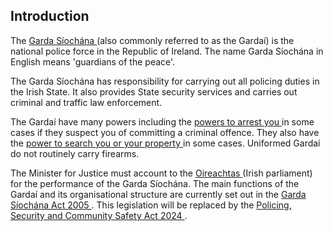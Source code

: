 ##  Introduction

The [ Garda Síochána ](http://www.garda.ie/) (also commonly referred to as the
Gardaí) is the national police force in the Republic of Ireland. The name
Garda Síochána in English means 'guardians of the peace'.

The Garda Síochána has responsibility for carrying out all policing duties in
the Irish State. It also provides State security services and carries out
criminal and traffic law enforcement.

The Gardaí have many powers including the [ powers to arrest you
](/en/justice/arrests/arrests/) in some cases if they suspect you of
committing a criminal offence. They also have the [ power to search you or
your property ](/en/justice/arrests/powers-of-search/) in some cases.
Uniformed Gardaí do not routinely carry firearms.

The Minister for Justice must account to the [ Oireachtas
](https://www.citizensinformation.ie/en/government_in_ireland/houses_of_the_oireachtas/)
(Irish parliament) for the performance of the Garda Síochána. The main
functions of the Gardaí and its organisational structure are currently set out
in the [ Garda Síochána Act 2005
](http://www.irishstatutebook.ie/2005/en/act/pub/0020/index.html) . This
legislation will be replaced by the [ Policing, Security and Community Safety
Act 2024 ](https://www.irishstatutebook.ie/eli/2024/act/1/enacted/en/html) .
